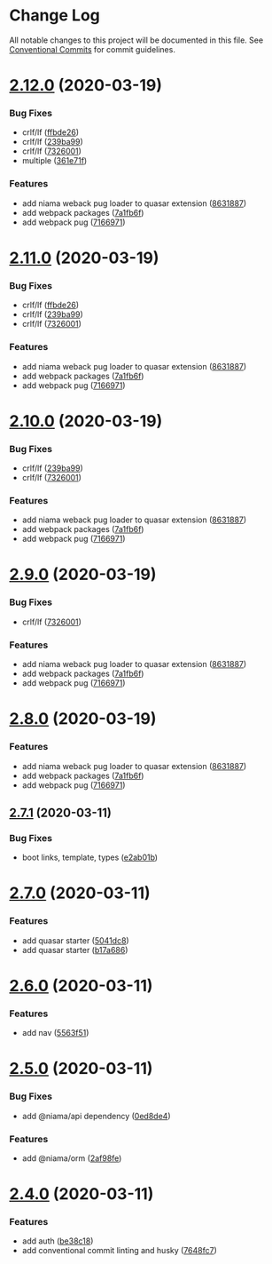 # Change Log

All notable changes to this project will be documented in this file.
See [Conventional Commits](https://conventionalcommits.org) for commit guidelines.

# [2.12.0](https://github.com/niama-strategies/niama/compare/v2.7.1...v2.12.0) (2020-03-19)


### Bug Fixes

* crlf/lf ([ffbde26](https://github.com/niama-strategies/niama/commit/ffbde26830f364ead6ffabe69980c0ac94a3c6e7))
* crlf/lf ([239ba99](https://github.com/niama-strategies/niama/commit/239ba992521b0717c66c683fffc0c84196af399a))
* crlf/lf ([7326001](https://github.com/niama-strategies/niama/commit/732600154d39f089aec2ba0ce0ad3cc60d5faa55))
* multiple ([361e71f](https://github.com/niama-strategies/niama/commit/361e71f9caafeda407deafd47d0980cc7bb4c3bb))


### Features

* add niama weback pug loader to quasar extension ([8631887](https://github.com/niama-strategies/niama/commit/8631887165c108be7bf6e61a170b7e75974a18f3))
* add webpack packages ([7a1fb6f](https://github.com/niama-strategies/niama/commit/7a1fb6fd768f2d833ba4c41623f1a1650ec2a127))
* add webpack pug ([7166971](https://github.com/niama-strategies/niama/commit/71669717ad666babee21ba43a66858e9aa4c4258))





# [2.11.0](https://github.com/niama-strategies/niama/compare/v2.7.1...v2.11.0) (2020-03-19)


### Bug Fixes

* crlf/lf ([ffbde26](https://github.com/niama-strategies/niama/commit/ffbde26830f364ead6ffabe69980c0ac94a3c6e7))
* crlf/lf ([239ba99](https://github.com/niama-strategies/niama/commit/239ba992521b0717c66c683fffc0c84196af399a))
* crlf/lf ([7326001](https://github.com/niama-strategies/niama/commit/732600154d39f089aec2ba0ce0ad3cc60d5faa55))


### Features

* add niama weback pug loader to quasar extension ([8631887](https://github.com/niama-strategies/niama/commit/8631887165c108be7bf6e61a170b7e75974a18f3))
* add webpack packages ([7a1fb6f](https://github.com/niama-strategies/niama/commit/7a1fb6fd768f2d833ba4c41623f1a1650ec2a127))
* add webpack pug ([7166971](https://github.com/niama-strategies/niama/commit/71669717ad666babee21ba43a66858e9aa4c4258))





# [2.10.0](https://github.com/niama-strategies/niama/compare/v2.7.1...v2.10.0) (2020-03-19)


### Bug Fixes

* crlf/lf ([239ba99](https://github.com/niama-strategies/niama/commit/239ba992521b0717c66c683fffc0c84196af399a))
* crlf/lf ([7326001](https://github.com/niama-strategies/niama/commit/732600154d39f089aec2ba0ce0ad3cc60d5faa55))


### Features

* add niama weback pug loader to quasar extension ([8631887](https://github.com/niama-strategies/niama/commit/8631887165c108be7bf6e61a170b7e75974a18f3))
* add webpack packages ([7a1fb6f](https://github.com/niama-strategies/niama/commit/7a1fb6fd768f2d833ba4c41623f1a1650ec2a127))
* add webpack pug ([7166971](https://github.com/niama-strategies/niama/commit/71669717ad666babee21ba43a66858e9aa4c4258))





# [2.9.0](https://github.com/niama-strategies/niama/compare/v2.7.1...v2.9.0) (2020-03-19)


### Bug Fixes

* crlf/lf ([7326001](https://github.com/niama-strategies/niama/commit/732600154d39f089aec2ba0ce0ad3cc60d5faa55))


### Features

* add niama weback pug loader to quasar extension ([8631887](https://github.com/niama-strategies/niama/commit/8631887165c108be7bf6e61a170b7e75974a18f3))
* add webpack packages ([7a1fb6f](https://github.com/niama-strategies/niama/commit/7a1fb6fd768f2d833ba4c41623f1a1650ec2a127))
* add webpack pug ([7166971](https://github.com/niama-strategies/niama/commit/71669717ad666babee21ba43a66858e9aa4c4258))





# [2.8.0](https://github.com/niama-strategies/niama/compare/v2.7.1...v2.8.0) (2020-03-19)


### Features

* add niama weback pug loader to quasar extension ([8631887](https://github.com/niama-strategies/niama/commit/8631887165c108be7bf6e61a170b7e75974a18f3))
* add webpack packages ([7a1fb6f](https://github.com/niama-strategies/niama/commit/7a1fb6fd768f2d833ba4c41623f1a1650ec2a127))
* add webpack pug ([7166971](https://github.com/niama-strategies/niama/commit/71669717ad666babee21ba43a66858e9aa4c4258))





## [2.7.1](https://github.com/niama-strategies/niama/compare/v2.7.0...v2.7.1) (2020-03-11)


### Bug Fixes

* boot links, template,  types ([e2ab01b](https://github.com/niama-strategies/niama/commit/e2ab01bad59b3a33a4357b0610822ff76a3ce365))





# [2.7.0](https://github.com/niama-strategies/niama/compare/v2.6.0...v2.7.0) (2020-03-11)


### Features

* add quasar starter ([5041dc8](https://github.com/niama-strategies/niama/commit/5041dc8a149cd90506bc3d317cd431bcac2a172c))
* add quasar starter ([b17a686](https://github.com/niama-strategies/niama/commit/b17a686d81995303fa45dda2e0e8a32cec0f7858))





# [2.6.0](https://github.com/niama-strategies/niama/compare/v2.5.0...v2.6.0) (2020-03-11)


### Features

* add nav ([5563f51](https://github.com/niama-strategies/niama/commit/5563f5121f3cd95aa8fc6c666a76a9220a719ae4))





# [2.5.0](https://github.com/niama-strategies/niama/compare/v2.4.0...v2.5.0) (2020-03-11)


### Bug Fixes

* add @niama/api dependency ([0ed8de4](https://github.com/niama-strategies/niama/commit/0ed8de4108c3044e7f001c05d1ba21ca56a88cab))


### Features

* add @niama/orm ([2af98fe](https://github.com/niama-strategies/niama/commit/2af98feb5fa6cc636c0415f4aecac6d0be5bc124))





# [2.4.0](https://github.com/niama-strategies/niama/compare/v2.3.2...v2.4.0) (2020-03-11)


### Features

* add auth ([be38c18](https://github.com/niama-strategies/niama/commit/be38c1837f0cea886a47bd0da654d90f6347115c))
* add conventional commit linting and husky ([7648fc7](https://github.com/niama-strategies/niama/commit/7648fc79a951e0208da04dc96b38030329caed68))
